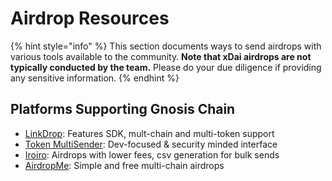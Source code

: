 # Airdrop Resources

{% hint style="info" %}
This section documents ways to send airdrops with various tools available to the community. **Note that  xDai airdrops are not typically conducted by the team.** Please do your due diligence if providing any sensitive information.
{% endhint %}

## Platforms Supporting Gnosis Chain

* [LinkDrop](https://linkdrop.io/): Features SDK, mult-chain and multi-token support
* [Token MultiSender](https://multisender.app/): Dev-focused & security minded interface
* [Iroiro](https://xdai.iroiro.social/#/): Airdrops with lower fees, csv generation for bulk sends
* [AirdropMe](https://airdropme.io/): Simple and free multi-chain airdrops&#x20;

